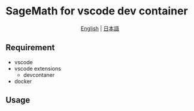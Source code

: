 # SageMath for vscode dev container

<p align="center">
  <a href="README.md">English</a> | <a href="README.ja.md">日本語</a>
</p>

## Requirement

- vscode
- vscode extensions
  - devcontaner
- docker

## Usage
